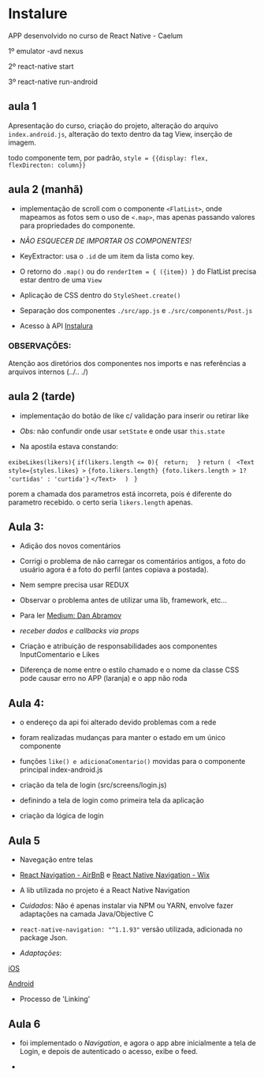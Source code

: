 # Instalure
APP desenvolvido no curso de React Native - Caelum

1º emulator -avd nexus

2º react-native start

3º react-native run-android

## aula 1
Apresentação do curso, criação do projeto, alteração do arquivo `index.android.js`, alteração do texto dentro da tag View, inserção de imagem.

todo componente tem, por padrão, `style = {{display: flex, flexDirecton: column}}`

## aula 2 (manhã)
- implementação de scroll com o componente `<FlatList>`, onde mapeamos as fotos sem o uso de `<.map>`, mas apenas passando valores para propriedades do componente.

- *NÃO ESQUECER DE IMPORTAR OS COMPONENTES!*

- KeyExtractor: usa o `.id` de um item da lista como key.

- O retorno do `.map()` ou do `renderItem = { ({item}) }` do FlatList precisa estar dentro de uma `View`

- Aplicação de CSS dentro do `StyleSheet.create()`

- Separação dos componentes `./src/app.js` e `./src/components/Post.js`

- Acesso à API [Instalura](https://instalura-api.herokuapp.com/api/public/fotos/rafael)

### OBSERVAÇÕES:

Atenção aos diretórios dos componentes nos imports e nas referências a arquivos internos (../..  ./)

## aula 2 (tarde)

- implementação do botão de like c/ validação para inserir ou retirar like

- *Obs:* não confundir onde usar `setState` e onde usar `this.state`

- Na apostila estava constando:

`exibeLikes(likers){`
        `if(likers.length <= 0){`
           ` return;`
      `  }`
        `return (`
           ` <Text style={styles.likes} >`
                `{foto.likers.length} {foto.likers.length > 1? 'curtidas' : 'curtida'}`
            `</Text>`
      `  )`
   ` }`

porem a chamada dos parametros está incorreta, pois é diferente do parametro recebido. o certo seria `likers.length` apenas.

## Aula 3: 

- Adição dos novos comentários

- Corrigi o problema de não carregar os comentários antigos, a foto do usuário agora é a foto do perfil (antes copiava a postada).

- Nem sempre precisa usar REDUX

- Observar o problema antes de utilizar uma lib, framework, etc...

- Para ler [Medium: Dan Abramov](https://medium.com/@dan_abramov)

- *receber dados e callbacks via props*

- Criação e atribuição de responsabilidades aos componentes InputComentario e Likes

- Diferença de nome entre o estilo chamado e o nome da classe CSS pode causar erro no APP (laranja) e o app não roda

## Aula 4:

- o endereço da api foi alterado devido problemas com a rede

- foram realizadas mudanças para manter o estado em um único componente

- funções `like() e adicionaComentario()` movidas para o componente principal index-android.js

- criação da tela de login (src/screens/login.js)

- definindo a tela de login como primeira tela da aplicação

- criação da lógica de login

## Aula 5

- Navegação entre telas

- [React Navigation - AirBnB](https://reactnavigation.org/) e [React Native Navigation - Wix](https://github.com/wix/react-native-navigation)

- A lib utilizada no projeto é a React Native Navigation

- *Cuidados*: Não é apenas instalar via NPM ou YARN, envolve fazer adaptações na camada Java/Objective C

- `react-native-navigation: "^1.1.93"` versão utilizada, adicionada no package Json.

- *Adaptações*: 

[iOS](https://wix.github.io/react-native-navigation/#/installation-ios)

[Android](https://wix.github.io/react-native-navigation/#/installation-android)

- Processo de 'Linking'

## Aula 6

- foi implementado o *Navigation*, e agora o app abre inicialmente a tela de Login, e depois de autenticado o acesso, exibe o feed.

- 


